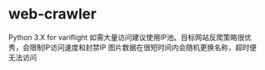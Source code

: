 # web-crawler
Python 3.X
for variflight
如需大量访问建议使用IP池。目标网站反爬策略很优秀，会限制IP访问速度和封禁IP
图片数据在很短时间内会随机更换名称，超时便无法访问
